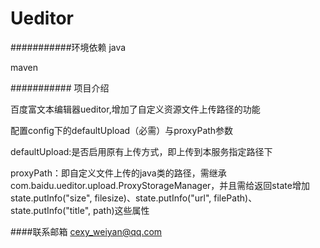 Ueditor
===========================

###########环境依赖
java

maven

########### 项目介绍

百度富文本编辑器ueditor,增加了自定义资源文件上传路径的功能

配置config下的defaultUpload（必需）与proxyPath参数

defaultUpload:是否启用原有上传方式，即上传到本服务指定路径下

proxyPath：即自定义文件上传的java类的路径，需继承com.baidu.ueditor.upload.ProxyStorageManager，并且需给返回state增加
state.putInfo("size", filesize)、state.putInfo("url", filePath)、state.putInfo("title", path)这些属性

####联系邮箱
cexy_weiyan@qq.com
